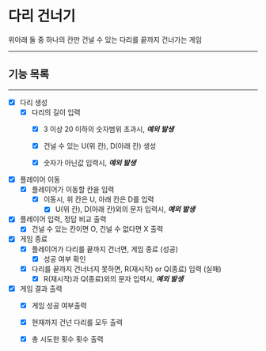 # 다리 건너기

위아래 둘 중 하나의 칸만 건널 수 있는 다리를 끝까지 건너가는 게임

----



## 기능 목록

---

- [x] 다리 생성
    - [x] 다리의 길이 입력
      - [x] 3 이상 20 이하의 숫자범위 초과시, _**예외 발생**_
      - [x] 건널 수 있는 U(위 칸), D(아래 칸) 생성
      - [x] 숫자가 아닌값 입력시, _**예외 발생**_
        

-[x] 플레이어 이동
    - [x] 플레이어가 이동할 칸을 입력
        - [x] 이동시, 위 칸은 U, 아래 칸은 D를 입력
            - [x] U(위 칸), D(아래 칸)외의 문자 입력시, _**예외 발생**_

- [x] 플레이어 입력, 정답 비교 출력
    - [x] 건널 수 있는 칸이면 O, 건널 수 없다면 X 출력

- [x] 게임 종료
    - [x] 플레이어가 다리를 끝까지 건너면, 게임 종료 (성공)
      - [x] 성공 여부 확인
    - [x] 다리를 끝까지 건너너지 못하면, R(재시작) or Q(종료) 입력 (실패)
        - [x] R(재시작)과 Q(종료)외의 문자 입력시, _**예외 발생**_

- [x] 게임 결과 출력
    - [x] 게임 성공 여부출력
    - [x] 현재까지 건넌 다리를 모두 출력
    - [x] 총 시도한 횟수 횟수 출력
  
